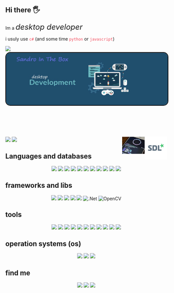 ## Hi there 🖐

<p>Im a <i style="font-size: 170%;">desktop developer</i></p>
<p>i usuly use <code style="color: #f2495a">c#</code> (and some time <code style="color: #f2495a">python</code> or <code style="color: #f2495a">javascript</code>)</p>
<div><img src="https://komarev.com/ghpvc/?username=your-github-username&color=blueviolet"></div>
<div align="center">  <img style="float: left; border-radius: 15px; border: black solid 2px;" src="./banner.jpg"></div>

```cpp
class User{
private:
	Nothing to see here...
public:
	string name = "Sadra";
	string lastName = "Georgi";
	string nickName = "Sandro In The Box";
	int age = 16;
	string languages[4] = {
		"cpp", "c",
		"python",
		"c#"
	};
}
```
<div>
	<div>
		<a href="https://coffeebede.com/SandroInTheBox"><img width="25%" class="img-fluid" src="https://coffeebede.ir/DashboardTemplateV2/app-assets/images/banner/default-yellow.svg"></a>
		<img src="./cat.gif" float="right" width="70px">
		<!-- <img src="https://i.imgur.com/2DrTn0Z.gif" align="right" width="70px"> -->
		<img src="./sdl.png" align="right" width="70px">
		<img src="./gl.gif" align="right" width="70px">
 		<br>
	</div>
</div>

Languages and databases
------
<div align="center">
	<img src="https://img.shields.io/badge/c%23-%23239120.svg?style=for-the-badge&logo=c-sharp&logoColor=white">
	<img src="https://img.shields.io/badge/C-00599C?style=for-the-badge&logo=c&logoColor=white">
	<img src="https://img.shields.io/badge/C%2B%2B-00599C?style=for-the-badge&logo=c%2B%2B&logoColor=white`">
	<img src="https://img.shields.io/badge/CSS3-1572B6?style=for-the-badge&logo=css3&logoColor=white">
	<img src="https://img.shields.io/badge/HTML5-E34F26?style=for-the-badge&logo=html5&logoColor=white">
	<img src="https://img.shields.io/badge/JavaScript-323330?style=for-the-badge&logo=javascript&logoColor=F7DF1E">
	<img src="https://img.shields.io/badge/PHP-777BB4?style=for-the-badge&logo=php&logoColor=white">
	<img src="https://img.shields.io/badge/Python-FFD43B?style=for-the-badge&logo=python&logoColor=blue">
	<img src="https://img.shields.io/badge/SQLite-07405E?style=for-the-badge&logo=sqlite&logoColor=white">
	<img src="https://img.shields.io/badge/json-5E5C5C?style=for-the-badge&logo=json&logoColor=white">
	<img src="https://img.shields.io/badge/MySQL-005C84?style=for-the-badge&logo=mysql&logoColor=white">
	
</div>

frameworks and libs
--
<div align="center">
<img src="https://img.shields.io/badge/Django-092E20?style=for-the-badge&logo=django&logoColor=green">
<!-- <img src="https://img.shields.io/badge/fastapi-109989?style=for-the-badge&logo=FASTAPI&logoColor=white"> -->
<img src="https://img.shields.io/badge/Flask-000000?style=for-the-badge&logo=flask&logoColor=white">
<img src="https://img.shields.io/badge/Numpy-777BB4?style=for-the-badge&logo=numpy&logoColor=white">
	<img src="https://img.shields.io/badge/p5%20js-ED225D?style=for-the-badge&logo=p5dotjs&logoColor=white">
	<!-- <img src="https://img.shields.io/badge/Qt-41CD52?style=for-the-badge&logo=qt&logoColor=white"> -->
	<!-- <img src="https://img.shields.io/badge/Vue.js-35495E?style=for-the-badge&logo=vuedotjs&logoColor=4FC08D"> -->
 <!-- <img src="https://img.shields.io/badge/pandas-%23150458.svg?style=for-the-badge&logo=pandas&logoColor=white"> -->
	<img src="https://img.shields.io/badge/OpenGL-FFFFFF?style=for-the-badge&logo=opengl">
 	<img alt=".Net" src="https://img.shields.io/badge/.NET-5C2D91?style=for-the-badge&logo=.net&logoColor=white"/>
	<img alt="OpenCV" src="https://img.shields.io/badge/opencv-%23white.svg?style=for-the-badge&logo=opencv&logoColor=white"/>
</div>

tools
--
<div align="center">
<img src="https://img.shields.io/badge/Font_Awesome-339AF0?style=for-the-badge&logo=fontawesome&logoColor=white">
<!-- <img src="https://img.shields.io/badge/Jupyter-F37626.svg?&style=for-the-badge&logo=Jupyter&logoColor=white"> -->

<img src="https://img.shields.io/badge/GitHub-100000?style=for-the-badge&logo=github&logoColor=white">
<img src="https://img.shields.io/badge/GIT-E44C30?style=for-the-badge&logo=git&logoColor=white">
<img src="https://img.shields.io/badge/Xampp-F37623?style=for-the-badge&logo=xampp&logoColor=white">
<img src="https://img.shields.io/badge/VSCode-0078D4?style=for-the-badge&logo=visual%20studio%20code&logoColor=white">
<img src="https://img.shields.io/badge/Visual_Studio-5C2D91?style=for-the-badge&logo=visual%20studio&logoColor=white">
<img src="https://img.shields.io/badge/sublime_text-%23575757.svg?&style=for-the-badge&logo=sublime-text&logoColor=important">
<img src="https://img.shields.io/badge/Unity-100000?style=for-the-badge&logo=unity&logoColor=white">
<img src="https://img.shields.io/badge/Bootstrap-563D7C?style=for-the-badge&logo=bootstrap&logoColor=white">
<img src="https://img.shields.io/badge/Aseprite-FFFFFF?style=for-the-badge&logo=Aseprite&logoColor=#7D929E">
<img src="https://img.shields.io/badge/adobe%20photoshop-%2331A8FF.svg?style=for-the-badge&logo=adobe%20photoshop&logoColor=white">
</div>

operation systems (os)
--
<div align="center">
	<img src="https://img.shields.io/badge/Ubuntu-E95420?style=for-the-badge&logo=ubuntu&logoColor=white">
	<img src="https://img.shields.io/badge/Windows-0078D6?style=for-the-badge&logo=windows&logoColor=white">
	<img src="https://img.shields.io/badge/Android-3DDC84?style=for-the-badge&logo=android&logoColor=white">
</div>

find me
--
<div align="center">
	<a href="https://discord.gg/RzxrR6bMMf"><img src="https://img.shields.io/badge/Discord-5865F2?style=for-the-badge&logo=discord&logoColor=white"></a>
	<a href="mailto: m.sadra.gorji@gmail.com"><img src="https://img.shields.io/badge/Gmail-D14836?style=for-the-badge&logo=gmail&logoColor=white"></a>
	<a href="https://editor.p5js.org/sadra-ZeRo/sketches">
		<img src="https://img.shields.io/badge/p5%20js-ED225D?style=for-the-badge&logo=p5dotjs&logoColor=white">
	</a>
</div>
